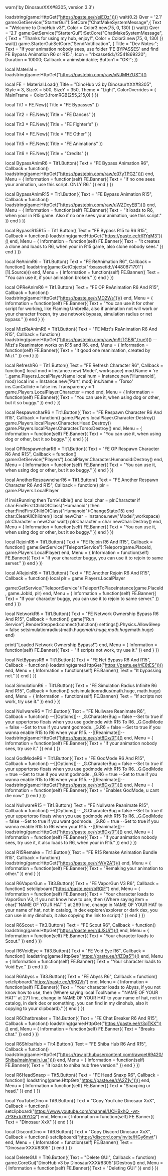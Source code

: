 warn('by DinosaurXXX#8305, version 3.3')

loadstring(game:HttpGet("https://paste.ee/r/eiEOz"))()
wait(0.2)
Qver = '2.1'
game:GetService("StarterGui"):SetCore("ChatMakeSystemMessage",{
	Text = "Welcome to DinoHub v3!",
	Color = Color3.new(75, 0, 130)
})
wait()
Qver = '2.1'
game:GetService("StarterGui"):SetCore("ChatMakeSystemMessage",{
	Text = "Thanks for using my hub, enjoy!",
	Color = Color3.new(75, 0, 130)
})
wait()
game.StarterGui:SetCore("SendNotification", {
   Title = "Dev Notes:";
   Text = "If your animation nobody sees, use folder 'FE BYPASSES' and find FE Bypass Animation R6 or R15."; 
   Icon = "rbxassetid://2541869220";
   Duration = 10000;
   Callback = animsbindable;
   Button1 = "OK!";
})

local Material = loadstring(game:HttpGet("https://pastebin.com/raw/xNJMHZUS"))()

local FE = Material.Load({
	Title = "DinoHub v3 by DinosaurXXX#8305",
	Style = 3,
	SizeX = 500,
	SizeY = 350,
	Theme = "Light",
	ColorOverrides = {
		MainFrame = Color3.fromRGB(255,215,0)
	}
})

local Tit1 = FE.New({
	Title = "FE Bypasses"
})

local Tit2 = FE.New({
	Title = "FE Dances"
})

local Tit3 = FE.New({
	Title = "FE Fighter's"
})

local Tit4 = FE.New({
	Title = "FE Other"
})

local Tit5 = FE.New({
	Title = "FE Animations"
})

local Tit6 = FE.New({
	Title = "Credits"
})

local BypassAnimR6 = Tit1.Button({
	Text = "FE Bypass Animation R6",
	Callback = function()
		loadstring(game:HttpGet("https://pastebin.com/raw/c07yTPG2"))()
	end,
	Menu = {
		Information = function(self)
			FE.Banner({
				Text = "if no one sees your animation, use this script. ONLY R6."
			})
		end
	}
})

local BypassAnimR15 = Tit1.Button({
	Text = "FE Bypass Animation R15",
	Callback = function()
		loadstring(game:HttpGet("https://pastebin.com/raw/uWZDcyEB"))()
	end,
	Menu = {
		Information = function(self)
			FE.Banner({
				Text = "it loads to R6, when your in R15 game. Also if no one sees your animation, use this script."
			})
		end
	}
})

local BypassR15R15 = Tit1.Button({
	Text = "FE Bypass R15 to R6 R15",
	Callback = function()
		loadstring(game:HttpGet("https://paste.ee/r/RYqM3"))()
	end,
	Menu = {
		Information = function(self)
			FE.Banner({
				Text = "it creates a clone and loads to R6, when your in R15 game, also clone nobody sees."
			})
		end
	}
})

local ReAnimR6 = Tit1.Button({
	Text = "FE ReAnimation R6",
	Callback = function()
		loadstring(game:GetObjects("rbxassetid://4480871791")[1].Source)()
	end,
	Menu = {
		Information = function(self)
			FE.Banner({
				Text = "You can use it, if your animation broken."
			})
		end
	}
})

local OPReAnimR6 = Tit1.Button({
	Text = "FE OP ReAnimation R6 And R15",
	Callback = function()
		loadstring(game:HttpGet("https://paste.ee/r/MD2Ws"))()
	end,
	Menu = {
		Information = function(self)
			FE.Banner({
				Text = "You can use it for other script for working, like Flaming Umbrella, also if animation not will work or your character frozen, try use network bypass, simulation radius or net bypass."
			})
		end
	}
})

local MiztReAnimR6 = Tit1.Button({
	Text = "FE Mizt's ReAnimation R6 And R15",
	Callback = function()
		loadstring(game:HttpGet("https://pastebin.com/raw/m9tTGE8i",true))() --Mizt's Reanimaton works on R15 and R6.
	end,
	Menu = {
		Information = function(self)
			FE.Banner({
				Text = "It good one reanimation, created by Mizt."
			})
		end
	}
})

local RefreshR6 = Tit1.Button({
	Text = "FE Refresh Character R6",
	Callback = function()
		local mod = Instance.new('Model', workspace) mod.Name = 're '..game.Players.LocalPlayer.Name
		local hum = Instance.new('Humanoid', mod)
		local ins = Instance.new('Part', mod) ins.Name = 'Torso' ins.CanCollide = false ins.Transparency = 1
		game.Players.LocalPlayer.Character = mod
	end,
	Menu = {
		Information = function(self)
			FE.Banner({
				Text = "You can use it, when using dog or other, but it so buggy."
			})
		end
	}
})

local RespawncharR6 = Tit1.Button({
	Text = "FE Respawn Character R6 And R15",
	Callback = function()
		game.Players.localPlayer.Character:Destroy()
		game.Players.localPlayer.Character.Head:Destroy()
		game.Players.localPlayer.Character.Torso:Destroy()
	end,
	Menu = {
		Information = function(self)
			FE.Banner({
				Text = "You can use it, when using dog or other, but it so buggy."
			})
		end
	}
})

local OPRespawncharR6 = Tit1.Button({
	Text = "FE OP Respawn Character R6 And R15",
	Callback = function()
		game:GetService("Players").LocalPlayer.Character.Humanoid:Destroy()
	end,
	Menu = {
		Information = function(self)
			FE.Banner({
				Text = "You can use it, when using dog or other, but it so buggy."
			})
		end
	}
})

local AnotherRespawncharR6 = Tit1.Button({
	Text = "FE Another Respawn Character R6 And R15",
	Callback = function()
		plr = game.Players.LocalPlayer

if invisRunning then TurnVisible() end
	local char = plr.Character
	if char:FindFirstChildOfClass("Humanoid") then char:FindFirstChildOfClass("Humanoid"):ChangeState(15) end
	char:ClearAllChildren()
	local newChar = Instance.new("Model",workspace)
	plr.Character = newChar
	wait()
	plr.Character = char
	newChar:Destroy()
	end,
	Menu = {
		Information = function(self)
			FE.Banner({
				Text = "You can use it, when using dog or other, but it so buggy."
			})
		end
	}
})

local RejoinR6 = Tit1.Button({
	Text = "FE Rejoin R6 And R15",
	Callback = function()
		game:GetService("TeleportService"):Teleport(game.PlaceId, game.Players.LocalPlayer)
	end,
	Menu = {
		Information = function(self)
			FE.Banner({
				Text = "If your character buggy, you can use it to rejoin to same server."
			})
		end
	}
})

local ARejoinR6 = Tit1.Button({
	Text = "FE Another Rejoin R6 And R15",
	Callback = function()
		local plr = game.Players.LocalPlayer

game:GetService("TeleportService"):TeleportToPlaceInstance(game.PlaceId, game.JobId, plr)
	end,
	Menu = {
		Information = function(self)
			FE.Banner({
				Text = "If your character buggy, you can use it to rejoin to same server."
			})
		end
	}
})

local NetworkR6 = Tit1.Button({
	Text = "FE Network Ownership Bypass R6 And R15",
	Callback = function()
		game["Run Service"].RenderStepped:connect(function()
   settings().Physics.AllowSleep = false
   setsimulationradius(math.huge*math.huge,math.huge*math.huge)
end)

print("Loaded Network Ownership Bypass!")
	end,
	Menu = {
		Information = function(self)
			FE.Banner({
				Text = "If scripts not work, try use it."
			})
		end
	}
})

local NetBypassR6 = Tit1.Button({
	Text = "FE Net Bypass R6 And R15",
	Callback = function()
		loadstring(game:HttpGet("https://paste.ee/r/E8tES"))()
	end,
	Menu = {
		Information = function(self)
			FE.Banner({
				Text = "It bypassing net."
			})
		end
	}
})

local SimulationR6 = Tit1.Button({
	Text = "FE Simulation Radius Infinite R6 And R15",
	Callback = function()
		setsimulationradius(math.huge, math.huge)
	end,
	Menu = {
		Information = function(self)
			FE.Banner({
				Text = "If scripts not work, try use it."
			})
		end
	}
})

local NullwareR6 = Tit1.Button({
	Text = "FE Nullware Reanimate R6",
	Callback = function()
		--[[Options]]--
_G.CharacterBug = false --Set to true if your uppertorso floats when you use godmode with R15 To R6.
_G.GodMode = false --Set to true if you want godmode.
_G.R6 = false --Set to true if you wanna enable R15 to R6 when your R15.
--[[Reanimate]]--
loadstring(game:HttpGet("https://paste.ee/r/pt8Dx/0"))()
	end,
	Menu = {
		Information = function(self)
			FE.Banner({
				Text = "If your animation nobody sees, try use it."
			})
		end
	}
})

local GodModeR6 = Tit1.Button({
	Text = "FE GodMode R6 And R15",
	Callback = function()
		--[[Options]]--
_G.CharacterBug = false --Set to true if your uppertorso floats when you use godmode with R15 To R6.
_G.GodMode = true --Set to true if you want godmode.
_G.R6 = true --Set to true if you wanna enable R15 to R6 when your R15.
--[[Reanimate]]--
loadstring(game:HttpGet("https://paste.ee/r/pt8Dx/0"))()
	end,
	Menu = {
		Information = function(self)
			FE.Banner({
				Text = "Enables GodMode, u cant die now."
			})
		end
	}
})

local NullwareR15 = Tit1.Button({
	Text = "FE Nullware Reanimate R15",
	Callback = function()
		--[[Options]]--
_G.CharacterBug = false --Set to true if your uppertorso floats when you use godmode with R15 To R6.
_G.GodMode = false --Set to true if you want godmode.
_G.R6 = true --Set to true if you wanna enable R15 to R6 when your R15.
--[[Reanimate]]--
loadstring(game:HttpGet("https://paste.ee/r/pt8Dx/0"))()
	end,
	Menu = {
		Information = function(self)
			FE.Banner({
				Text = "If your animation nobody sees, try use it, it also loads to R6, when your in R15."
			})
		end
	}
})

local R15Remake = Tit1.Button({
	Text = "FE R15 Remake Animation Bundle R15",
	Callback = function()
		loadstring(game:HttpGet("https://paste.ee/r/rWV2A"))()
	end,
	Menu = {
		Information = function(self)
			FE.Banner({
				Text = "Remaking your animation to other."
			})
		end
	}
})

local R6VaporGun = Tit3.Button({
	Text = "FE VaporGun V3 R6",
	Callback = function()
		setclipboard("https://paste.ee/r/bRGlF")
	end,
	Menu = {
		Information = function(self)
			FE.Banner({
				Text = "Your character loads to VaporGun V3, if you not know how to use, then (Where saying item = char[''NAME OF YOUR HAT''] at 269 line, change in NAME OF YOUR HAT to your name of hat, not in catalog, in dex explorer/explorer or dark dex, you can use in my dinohub, it also copying the link to script)."
			})
		end
	}
})

local R6Scout = Tit3.Button({
	Text = "FE Scout R6",
	Callback = function()
		loadstring(game:HttpGet("https://paste.ee/r/4JSUi"))()
	end,
	Menu = {
		Information = function(self)
			FE.Banner({
				Text = "Your character loads to Scout."
			})
		end
	}
})

local R6VoidEye = Tit3.Button({
	Text = "FE Void Eye R6",
	Callback = function()
		loadstring(game:HttpGet("https://paste.ee/r/lZQa5"))()
	end,
	Menu = {
		Information = function(self)
			FE.Banner({
				Text = "Your character loads to Void Eye."
			})
		end
	}
})

local R6Abyss = Tit3.Button({
	Text = "FE Abyss R6",
	Callback = function()
		setclipboard("https://paste.ee/r/IKQVh")
	end,
	Menu = {
		Information = function(self)
			FE.Banner({
				Text = "Your character loads to Abyss, if you not know how to use, then (Where saying local ToolName = ''NAME OF YOUR HAT'' at 271 line, change in NAME OF YOUR HAT to your name of hat, not in catalog, in dark dex or something, you can find in my dinohub, also it copying to your clipboard)."
			})
		end
	}
})

local R6Chatbreaker = Tit4.Button({
	Text = "FE Chat Breaker R6 And R15",
	Callback = function()
		loadstring(game:HttpGet("https://paste.ee/r/3qTKX"))()
	end,
	Menu = {
		Information = function(self)
			FE.Banner({
				Text = "Breaks chat."
			})
		end
	}
})

local R6ShibaHub = Tit4.Button({
	Text = "FE Shiba Hub R6 And R15",
	Callback = function()
		loadstring(game:HttpGet("https://raw.githubusercontent.com/rawget69420/Shiba/main/main.lua"))()
	end,
	Menu = {
		Information = function(self)
			FE.Banner({
				Text = "It loads to shiba hub free version."
			})
		end
	}
})

local R6HeadSnaxp = Tit5.Button({
	Text = "FE Head Snaxp R6",
	Callback = function()
		loadstring(game:HttpGet("https://paste.ee/r/A2Z1y"))()
	end,
	Menu = {
		Information = function(self)
			FE.Banner({
				Text = "Snaxping ur head."
			})
		end
	}
})

local YouTubeDino = Tit6.Button({
	Text = "Copy YouTube Dinosaur XxX",
	Callback = function()
		setclipboard("https://www.youtube.com/channel/UCHBxhQ_-wt-ZP3Exti78YGQ")
	end,
	Menu = {
		Information = function(self)
			FE.Banner({
				Text = "Dinosaur XxX"
			})
		end
	}
})

local DiscordDino = Tit6.Button({
	Text = "Copy Discord Dinosaur XxX",
	Callback = function()
		setclipboard("https://discord.com/invite/HGy6nwt")
	end,
	Menu = {
		Information = function(self)
			FE.Banner({
				Text = "DinosaurXXX#8305"
			})
		end
	}
})

local DeleteGUI = Tit6.Button({
	Text = "Delete GUI",
	Callback = function()
		game.CoreGui["DinoHub v3 by DinosaurXXX#8305"]:Destroy()
	end,
	Menu = {
		Information = function(self)
			FE.Banner({
				Text = "Deleting GUI"
			})
		end
	}
})
